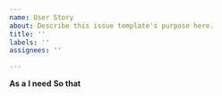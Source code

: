 ```yaml
---
name: User Story
about: Describe this issue template's purpose here.
title: ''
labels: ''
assignees: ''

---
```


**As a**
**I need**
**So that**
